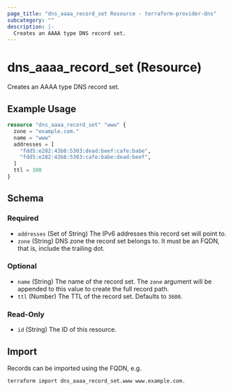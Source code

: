 ```yaml
---
page_title: "dns_aaaa_record_set Resource - terraform-provider-dns"
subcategory: ""
description: |-
  Creates an AAAA type DNS record set.
---
```


# dns_aaaa_record_set (Resource)

Creates an AAAA type DNS record set.

## Example Usage

```terraform
resource "dns_aaaa_record_set" "www" {
  zone = "example.com."
  name = "www"
  addresses = [
    "fdd5:e282:43b8:5303:dead:beef:cafe:babe",
    "fdd5:e282:43b8:5303:cafe:babe:dead:beef",
  ]
  ttl = 300
}
```

<!-- schema generated by tfplugindocs -->
## Schema

### Required

- `addresses` (Set of String) The IPv6 addresses this record set will point to.
- `zone` (String) DNS zone the record set belongs to. It must be an FQDN, that is, include the trailing dot.

### Optional

- `name` (String) The name of the record set. The `zone` argument will be appended to this value to create the full record path.
- `ttl` (Number) The TTL of the record set. Defaults to `3600`.

### Read-Only

- `id` (String) The ID of this resource.

## Import

Records can be imported using the FQDN, e.g.

```shell
terraform import dns_aaaa_record_set.www www.example.com.
```

